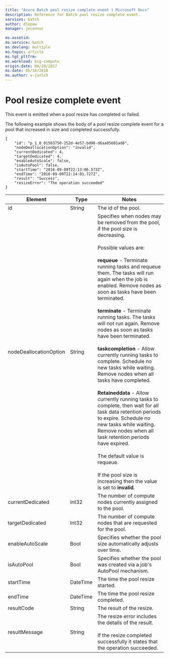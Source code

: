 ```yaml
---
title: "Azure Batch pool resize complete event | Microsoft Docs"
description: Reference for Batch pool resize complete event.
services: batch
author: dlepow
manager: jeconnoc

ms.assetid: 
ms.service: batch
ms.devlang: multiple
ms.topic: article
ms.tgt_pltfrm: 
ms.workload: big-compute
origin.date: 04/20/2017
ms.date: 05/14/2018
ms.author: v-junlch
---
```


# Pool resize complete event

 This event is emitted when a pool resize has completed or failed.

 The following example shows the body of a pool resize complete event for a pool that increased in size and completed successfully.

```
{
	"id": "p_1_0_01503750-252d-4e57-bd96-d6aa05601ad8",
	"nodeDeallocationOption": "invalid",
	"currentDedicated": 4,
	"targetDedicated": 4,
	"enableAutoScale": false,
	"isAutoPool": false,
	"startTime": "2016-09-09T22:13:06.573Z",
	"endTime": "2016-09-09T22:14:01.727Z",
	"result": "Success",
	"resizeError": "The operation succeeded"
}
```

|Element|Type|Notes|
|-------------|----------|-----------|
|id|String|The id of the pool.|
|nodeDeallocationOption|String|Specifies when nodes may be removed from the pool, if the pool size is decreasing.<br /><br /> Possible values are:<br /><br /> **requeue** - Terminate running tasks and requeue them. The tasks will run again when the job is enabled. Remove nodes as soon as tasks have been terminated.<br /><br /> **terminate** - Terminate running tasks. The tasks will not run again. Remove nodes as soon as tasks have been terminated.<br /><br /> **taskcompletion** - Allow currently running tasks to complete. Schedule no new tasks while waiting. Remove nodes when all tasks have completed.<br /><br /> **Retaineddata** -  Allow currently running tasks to complete, then wait for all task data retention periods to expire. Schedule no new tasks while waiting. Remove nodes when all task retention periods have expired.<br /><br /> The default value is requeue.<br /><br /> If the pool size is increasing then the value is set to **invalid**.|
|currentDedicated|Int32|The number of compute nodes currently assigned to the pool.|
|targetDedicated|Int32|The number of compute nodes that are requested for the pool.|
|enableAutoScale|Bool|Specifies whether the pool size automatically adjusts over time.|
|isAutoPool|Bool|Specifies whether the pool was created via a job's AutoPool mechanism.|
|startTime|DateTime|The time the pool resize started.|
|endTime|DateTime|The time the pool resize completed.|
|resultCode|String|The result of the resize.|
|resultMessage|String|The resize error includes the details of the result.<br /><br /> If the resize completed successfully it states that the operation succeeded.|

<!-- Update_Description: update metedata properties -->